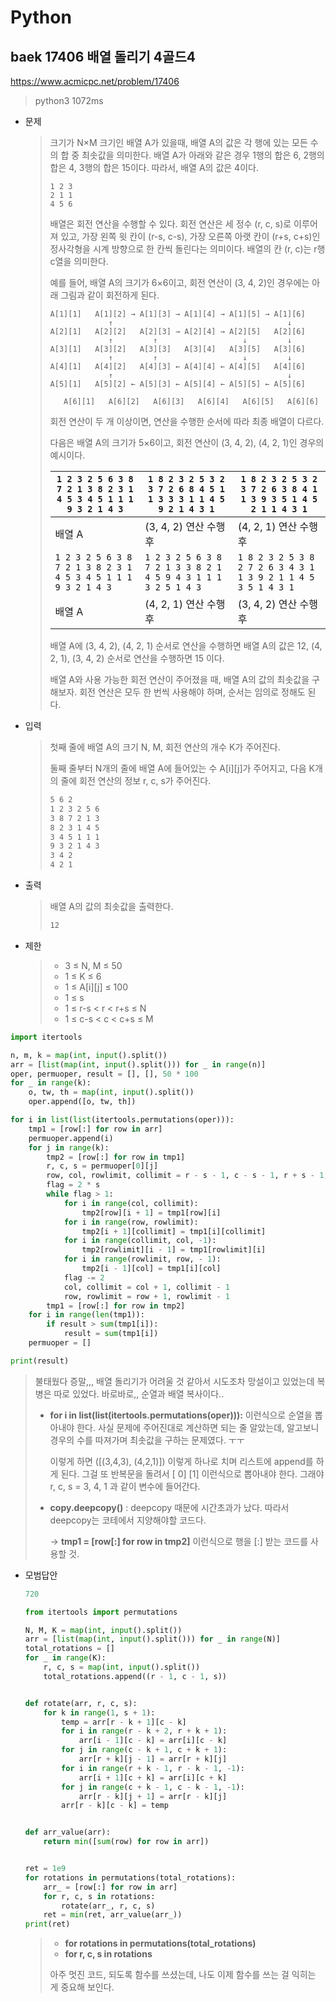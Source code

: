 # Python

## baek 17406 배열 돌리기 4골드4

https://www.acmicpc.net/problem/17406



> python3 1072ms



* 문제

  > 크기가 N×M 크기인 배열 A가 있을때, 배열 A의 값은 각 행에 있는 모든 수의 합 중 최솟값을 의미한다. 배열 A가 아래와 같은 경우 1행의 합은 6, 2행의 합은 4, 3행의 합은 15이다. 따라서, 배열 A의 값은 4이다.
  >
  > ```
  >1 2 3
  > 2 1 1
  > 4 5 6
  > ```
  > 
  > 배열은 회전 연산을 수행할 수 있다. 회전 연산은 세 정수 (r, c, s)로 이루어져 있고, 가장 왼쪽 윗 칸이 (r-s, c-s), 가장 오른쪽 아랫 칸이 (r+s, c+s)인 정사각형을 시계 방향으로 한 칸씩 돌린다는 의미이다. 배열의 칸 (r, c)는 r행 c열을 의미한다.
  > 
  > 예를 들어, 배열 A의 크기가 6×6이고, 회전 연산이 (3, 4, 2)인 경우에는 아래 그림과 같이 회전하게 된다.
  >    
  > ```
  >A[1][1]   A[1][2] → A[1][3] → A[1][4] → A[1][5] → A[1][6]
  >              ↑                                       ↓
  >A[2][1]   A[2][2]   A[2][3] → A[2][4] → A[2][5]   A[2][6]
  >              ↑         ↑                   ↓         ↓
  > A[3][1]   A[3][2]   A[3][3]   A[3][4]   A[3][5]   A[3][6]
  >              ↑         ↑                   ↓         ↓
  > A[4][1]   A[4][2]   A[4][3] ← A[4][4] ← A[4][5]   A[4][6]
  >              ↑                                       ↓
  > A[5][1]   A[5][2] ← A[5][3] ← A[5][4] ← A[5][5] ← A[5][6]
  > 
  >    A[6][1]   A[6][2]   A[6][3]   A[6][4]   A[6][5]   A[6][6]
  > ```
  >
  > 회전 연산이 두 개 이상이면, 연산을 수행한 순서에 따라 최종 배열이 다르다.
  >
  > 다음은 배열 A의 크기가 5×6이고, 회전 연산이 (3, 4, 2), (4, 2, 1)인 경우의 예시이다.
  > 
  > | `1 2 3 2 5 6 3 8 7 2 1 3 8 2 3 1 4 5 3 4 5 1 1 1 9 3 2 1 4 3` | `1 8 2 3 2 5 3 2 3 7 2 6 8 4 5 1 1 3 3 3 1 1 4 5 9 2 1 4 3 1` | `1 8 2 3 2 5 3 2 3 7 2 6 3 8 4 1 1 3 9 3 5 1 4 5 2 1 1 4 3 1` |
  > | ------------------------------------------------------------ | ------------------------------------------------------------ | ------------------------------------------------------------ |
  > | 배열 A                                                       | (3, 4, 2) 연산 수행 후                                       | (4, 2, 1) 연산 수행 후                                       |
  > | `1 2 3 2 5 6 3 8 7 2 1 3 8 2 3 1 4 5 3 4 5 1 1 1 9 3 2 1 4 3` | `1 2 3 2 5 6 3 8 7 2 1 3 3 8 2 1 4 5 9 4 3 1 1 1 3 2 5 1 4 3` | `1 8 2 3 2 5 3 8 2 7 2 6 3 4 3 1 1 3 9 2 1 1 4 5 3 5 1 4 3 1` |
  > | 배열 A                                                       | (4, 2, 1) 연산 수행 후                                       | (3, 4, 2) 연산 수행 후                                       |
  >    
  > 배열 A에 (3, 4, 2), (4, 2, 1) 순서로 연산을 수행하면 배열 A의 값은 12, (4, 2, 1), (3, 4, 2) 순서로 연산을 수행하면 15 이다.
  >
  > 배열 A와 사용 가능한 회전 연산이 주어졌을 때, 배열 A의 값의 최솟값을 구해보자. 회전 연산은 모두 한 번씩 사용해야 하며, 순서는 임의로 정해도 된다.
  
* 입력

  > 첫째 줄에 배열 A의 크기 N, M, 회전 연산의 개수 K가 주어진다.
  >
  > 둘째 줄부터 N개의 줄에 배열 A에 들어있는 수 A[i][j]가 주어지고, 다음 K개의 줄에 회전 연산의 정보 r, c, s가 주어진다.
  >
  > ```bash
  > 5 6 2
  > 1 2 3 2 5 6
  > 3 8 7 2 1 3
  > 8 2 3 1 4 5
  > 3 4 5 1 1 1
  > 9 3 2 1 4 3
  > 3 4 2
  > 4 2 1
  > ```

* 출력

  > 배열 A의 값의 최솟값을 출력한다.
  >
  > ```bash
  > 12
  > ```

* 제한

  >- 3 ≤ N, M ≤ 50
  >- 1 ≤ K ≤ 6
  >- 1 ≤ A[i][j] ≤ 100
  >- 1 ≤ s
  >- 1 ≤ r-s < r < r+s ≤ N
  >- 1 ≤ c-s < c < c+s ≤ M

```python
import itertools

n, m, k = map(int, input().split())
arr = [list(map(int, input().split())) for _ in range(n)]
oper, permuoper, result = [], [], 50 * 100
for _ in range(k):
    o, tw, th = map(int, input().split())
    oper.append([o, tw, th])

for i in list(list(itertools.permutations(oper))):
    tmp1 = [row[:] for row in arr]
    permuoper.append(i)
    for j in range(k):
        tmp2 = [row[:] for row in tmp1]
        r, c, s = permuoper[0][j]
        row, col, rowlimit, collimit = r - s - 1, c - s - 1, r + s - 1, c + s - 1
        flag = 2 * s
        while flag > 1:
            for i in range(col, collimit):
                tmp2[row][i + 1] = tmp1[row][i]
            for i in range(row, rowlimit):
                tmp2[i + 1][collimit] = tmp1[i][collimit]
            for i in range(collimit, col, -1):
                tmp2[rowlimit][i - 1] = tmp1[rowlimit][i]
            for i in range(rowlimit, row, - 1):
                tmp2[i - 1][col] = tmp1[i][col]
            flag -= 2
            col, collimit = col + 1, collimit - 1
            row, rowlimit = row + 1, rowlimit - 1
        tmp1 = [row[:] for row in tmp2]
    for i in range(len(tmp1)):
        if result > sum(tmp1[i]):
            result = sum(tmp1[i])
    permuoper = []

print(result)
```

> 불태웠다 증말,,, 배열 돌리기가 어려울 것 같아서 시도조차 망설이고 있었는데 복병은 따로 있었다. 바로바로,, 순열과 배열 복사이다..
>
> * __for i in list(list(itertools.permutations(oper))):__ 이런식으로 순열을 뽑아내야 한다. 사실 문제에 주어진대로 계산하면 되는 줄 알았는데, 알고보니 경우의 수를 따져가며 최솟값을 구하는 문제였다. ㅜㅜ
>
>   이렇게 하면 ([(3,4,3), (4,2,1)]) 이렇게 하나로 치며 리스트에 append를 하게 된다. 그걸 또 반복문을 돌려서 [ 0] [1] 이런식으로 뽑아내야 한다. 그래야 r, c, s = 3, 4, 1 과 같이 변수에 들어간다.
>
> * __copy.deepcopy()__ : deepcopy 때문에 시간초과가 났다. 따라서 deepcopy는 코테에서 지양해야할 코드다. 
>
>   -> __tmp1 = [row[:] for row in tmp2]__ 이런식으로 행을 [:] 받는 코드를 사용할 것.



* 모범답안

  ```python
  720
  
  from itertools import permutations
  
  N, M, K = map(int, input().split())
  arr = [list(map(int, input().split())) for _ in range(N)]
  total_rotations = []
  for _ in range(K):
      r, c, s = map(int, input().split())
      total_rotations.append((r - 1, c - 1, s))
  
  
  def rotate(arr, r, c, s):
      for k in range(1, s + 1):
          temp = arr[r - k + 1][c - k]
          for i in range(r - k + 2, r + k + 1):
              arr[i - 1][c - k] = arr[i][c - k]
          for j in range(c - k + 1, c + k + 1):
              arr[r + k][j - 1] = arr[r + k][j]
          for i in range(r + k - 1, r - k - 1, -1):
              arr[i + 1][c + k] = arr[i][c + k]
          for j in range(c + k - 1, c - k - 1, -1):
              arr[r - k][j + 1] = arr[r - k][j]
          arr[r - k][c - k] = temp
  
  
  def arr_value(arr):
      return min([sum(row) for row in arr])
  
  
  ret = 1e9
  for rotations in permutations(total_rotations):
      arr_ = [row[:] for row in arr]
      for r, c, s in rotations:
          rotate(arr_, r, c, s)
      ret = min(ret, arr_value(arr_))
  print(ret)
  
  ```

  > * __for rotations in permutations(total_rotations)__
  > * __for r, c, s in rotations__ 
  >
  > 아주 멋진 코드, 되도록 함수를 쓰셨는데, 나도 이제 함수를 쓰는 걸 익히는 게 중요해 보인다.

